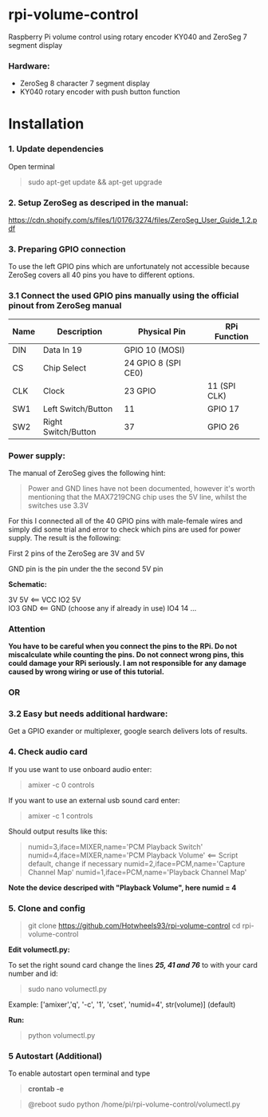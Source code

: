 # rpi-volume-control
Raspberry Pi volume control using rotary encoder KY040 and ZeroSeg 7 segment display

### Hardware: ###

- ZeroSeg  8 character 7 segment display
- KY040 rotary encoder with push button function

# Installation

### 1. Update dependencies ###

Open terminal

> sudo apt-get update && apt-get upgrade 

### 2. Setup ZeroSeg as descriped in the manual: ###

https://cdn.shopify.com/s/files/1/0176/3274/files/ZeroSeg_User_Guide_1.2.pdf

### 3. Preparing GPIO connection ###

To use the left GPIO pins which are unfortunately not accessible because ZeroSeg covers all 40 pins you have to different options.


### 3.1 Connect the used GPIO pins manually using the official pinout from ZeroSeg manual ###

| Name | Description | Physical Pin | RPi Function |
| --- | --- | --- | --- |
|DIN| Data In 19 | GPIO 10 (MOSI)|
|CS| Chip Select | 24 GPIO 8 (SPI CE0)|
|CLK| Clock | 23 GPIO | 11 (SPI CLK)|
|SW1| Left Switch/Button | 11 | GPIO 17|
|SW2| Right Switch/Button |37 | GPIO 26|


### Power supply: ###

The manual of ZeroSeg gives the following hint:

> Power and GND lines have not been documented, however it's worth mentioning that the MAX7219CNG chip uses the 5V line, whilst the switches use 3.3V

For this I connected all of the 40 GPIO pins with male-female wires and simply did some trial and error to check which pins are used for power supply. The result is the following:

First 2 pins of the ZeroSeg are 3V and 5V

GND pin is the pin under the the second 5V pin

**Schematic:**

3V    5V                    <== VCC
IO2   5V              
IO3   GND                   <== GND (choose any if already in use)
IO4   14
  ... 

### Attention ###

**You have to be careful when you connect the pins to the RPi. Do not miscalculate while counting the pins. Do not connect wrong pins, this could damage your RPi seriously. I am not responsible for any damage caused by wrong wiring or use of this tutorial.**


### OR ###

### 3.2 Easy but needs additional hardware: ###

Get a GPIO exander or multiplexer, google search delivers lots of results.

### 4. Check audio card ###

If you use want to use onboard audio enter:

> amixer -c 0 controls

If you want to use an external usb sound card enter:

> amixer -c 1 controls

Should output results like this:

> numid=3,iface=MIXER,name='PCM Playback Switch'
numid=4,iface=MIXER,name='PCM Playback Volume'      <== Script default, change if necessary
numid=2,iface=PCM,name='Capture Channel Map'
numid=1,iface=PCM,name='Playback Channel Map'

**Note the device descriped with "Playback Volume", here numid = 4**


### 5. Clone and config ###

 > git clone https://github.com/Hotwheels93/rpi-volume-control
 > cd rpi-volume-control
 
 **Edit volumectl.py:** 

To set the right sound card change the lines ***25, 41 and 76*** to with your card number and id:

> sudo nano volumectl.py

Example: ['amixer','q', '-c', '1', 'cset', 'numid=4', str(volume)] (default)
 
 **Run:**
 > python volumectl.py


### 5 Autostart (Additional) ###

To enable autostart open terminal and type

> **crontab -e**

> @reboot sudo python /home/pi/rpi-volume-control/volumectl.py


